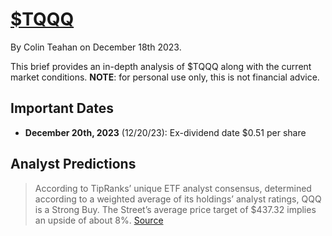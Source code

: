 # [$TQQQ](https://finance.yahoo.com/quote/TQQQ?p=TQQQ)
By Colin Teahan on December 18th 2023.

This brief provides an in-depth analysis of $TQQQ along with the current market conditions. **NOTE**: for personal use only, this is not financial advice.


## Important Dates

- **December 20th, 2023** (12/20/23): Ex-dividend date $0.51 per share

## Analyst Predictions

> According to TipRanks’ unique ETF analyst consensus, determined according to a weighted average of its holdings’ analyst ratings, QQQ is a Strong Buy. The Street’s average price target of $437.32 implies an upside of about 8%.
[Source](https://www.tipranks.com/news/qqq-etf-update-12-18-2023)
